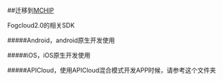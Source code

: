 ##迁移到[MCHIP](https://github.com/MXCHIP/Fog2.0)

Fogcloud2.0的相关SDK


#####Android，android原生开发使用

#####iOS，iOS原生开发使用

#####APICloud，使用APICloud混合模式开发APP时候，请参考这个文件夹
